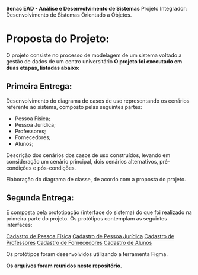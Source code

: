 **Senac EAD - Análise e Desenvolvimento de Sistemas**
Projeto Integrador: Desenvolvimento de Sistemas Orientado a Objetos. 


# Proposta do Projeto:

O projeto consiste no processo de modelagem de um sistema voltado a gestão de dados de um centro universitário **O projeto foi executado em duas etapas, listadas abaixo:**

## Primeira Entrega:

Desenvolvimento do diagrama de casos de uso representando os cenários referente ao sistema, composto pelas seguintes partes:

 -   Pessoa Física;
-   Pessoa Jurídica;
-   Professores;
-   Fornecedores;
-   Alunos;

Descrição dos cenários dos casos de uso construídos, levando em consideração um cenário principal, dois cenários alternativos, pré-condições e pós-condições.

Elaboração do diagrama de classe, de acordo com a proposta do projeto.


## Segunda Entrega:

É composta pela prototipação (interface do sistema) do que foi realizado na primeira parte do projeto. Os protótipos contemplam as seguintes interfaces:

[Cadastro de Pessoa Física](https://github.com/jbostroski/PTI-Senac-Grupo40/blob/main/pessoa_fisica.png)
[Cadastro de Pessoa Jurídica](https://github.com/jbostroski/PTI-Senac-Grupo40/blob/main/pessoa_juridica.png)
[Cadastro de Professores](https://github.com/jbostroski/PTI-Senac-Grupo40/blob/main/professor.png)
[Cadastro de Fornecedores](https://github.com/jbostroski/PTI-Senac-Grupo40/blob/main/fornecedores.png)
[Cadastro de Alunos](https://github.com/jbostroski/PTI-Senac-Grupo40/blob/main/alunos.png)


Os protótipos foram desenvolvidos utilizando a ferramenta Figma. 

**Os arquivos foram reunidos neste repositório.**
